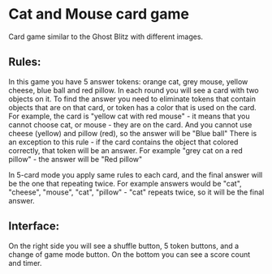 # Cat and Mouse card game
Card game similar to the Ghost Blitz with different images.

## Rules:
In this game you have 5 answer tokens: orange cat, grey mouse, yellow cheese, blue ball and red pillow.
In each round you will see a card with two objects on it. To find the answer you need to eliminate tokens that contain objects that are on that card, or token has a color that is used on the card. For example, the card is "yellow cat with red mouse" - it means that you cannot choose cat, or mouse - they are on the card. And you cannot use cheese (yellow) and pillow (red), so the answer will be "Blue ball"
There is an exception to this rule - if the card contains the object that colored correctly, that token will be an answer. For example "grey cat on a red pillow" - the answer will be "Red pillow"

In 5-card mode you apply same rules to each card, and the final answer will be the one that repeating twice. For example answers would be "cat", "cheese", "mouse", "cat", "pillow" - "cat" repeats twice, so it will be the final answer.

## Interface:
On the right side you will see a shuffle button, 5 token buttons, and a change of game mode button.
On the bottom you can see a score count and timer.
